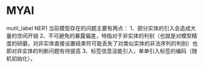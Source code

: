 # MYAI
mutil_label NER1
当前模型存在的问题主要有两点：
1、部分实体的引入会造成大量的空间开销
2、不可避免的暴露偏差，特指对于非实体的判别（也就是对模型精度的研磨，对非实体直接设置结束符可能丢失了对类似实体的非法序列的判别）也即对非实体的判断问题有待提高
3、标签信息没能引入，单单引入标签的编码（随机初始化）。

